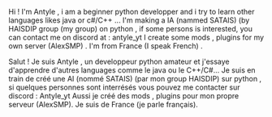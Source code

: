 Hi ! I'm Antyle , i am a beginner python developper and i try to learn other languages likes java or c#/C++ ...
I'm making a IA (nammed SATAIS) (by HAISDIP group (my group) on python , if some persons is interested, you can contact me on discord at : antyle_yt
I create some mods , plugins for my own server (AlexSMP) .
I'm from France (I speak French) .

Salut ! Je suis Antyle , un developpeur python amateur et j'essaye d'apprendre d'autres languages comme le java ou le C++/C#...
Je suis en train de créé une AI (nommé SATAIS) (par mon group HAISDIP) sur python , si quelques personnes sont interrésés vous pouvez me contacter sur discord : Antyle_yt
Aussi je créé des mods , plugins pour mon propre serveur (AlexSMP).
Je suis de France (je parle français).

